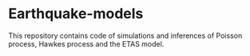 # Earthquake-models

This repository contains code of simulations and inferences of Poisson process, Hawkes process and the ETAS model.

